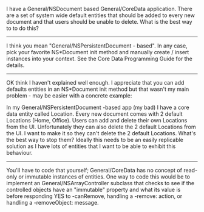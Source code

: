 

I have a General/NSDocument based General/CoreData application.  There are a set of system wide default entities that should be added to every new document and that users should be unable to delete.  What is the best way to to do this?


----
I think you mean "General/NSPersistentDocument - based". In any case, pick your favorite NS*Document init method and manually create / insert instances into your context. See the Core Data Programming Guide for the details.

----
OK think I haven't explained well enough.  I appreciate that you can add defaults entities in an NS*Document init method but that wasn't my main problem - may be easier with a concrete example:

In my General/NSPersistentDocument -based app (my bad) I have a core data entity called Location.  Every new document comes with 2 default Locations (Home, Office).  Users can add and delete their own Locations from the UI.  Unfortunately they can also delete the 2 default Locations from the UI.  I want to make it so they can't delete the 2 default Locations.  What's the best way to stop them?  Ideally this needs to be an easily replicable solution as I have lots of entities that I want to be able to exhibit this behaviour.

----
You'll have to code that yourself; General/CoreData has no concept of read-only or immutable instances of entities.  One way to code this would be to implement an General/NSArrayController subclass that checks to see if the controlled objects have an "immutable" property and what its value is before responding YES to -canRemove, handling a -remove: action, or handling a -removeObject: message.